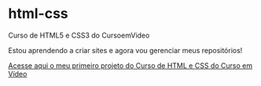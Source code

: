 # html-css
 Curso de HTML5 e CSS3 do CursoemVideo

Estou aprendendo a criar sites e agora vou gerenciar meus repositórios!

<a href="https://rrafaelsantos.github.io/html-css/exercicios/ex001/index.html" target="_blank">Acesse aqui o meu primeiro projeto do Curso de HTML e CSS do Curso em Vídeo<a>